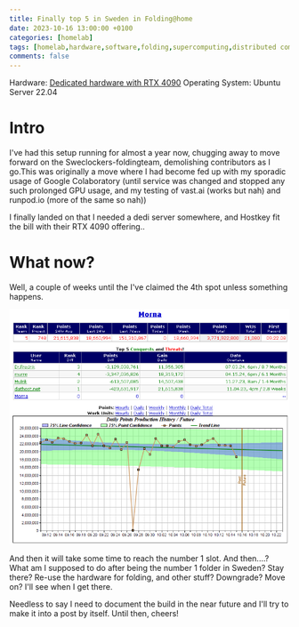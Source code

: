 ```yaml
---
title: Finally top 5 in Sweden in Folding@home
date: 2023-10-16 13:00:00 +0100
categories: [homelab]
tags: [homelab,hardware,software,folding,supercomputing,distributed computing]     # TAG names should always be lowercase
comments: false
---
```


Hardware: [Dedicated hardware with RTX 4090](https://hostkey.com/gpu-dedicated-servers/dedicated)
Operating System: Ubuntu Server 22.04

# Intro

I've had this setup running for almost a year now, chugging away to move forward on the Sweclockers-foldingteam, demolishing contributors as I go.This was originally a move where I had become fed up with my sporadic usage of Google Colaboratory (until service was changed and stopped any such prolonged GPU usage, and my testing of vast.ai (works but nah) and runpod.io (more of the same so nah)) 

I finally landed on that I needed a dedi server somewhere, and Hostkey fit the bill with their RTX 4090 offering..

# What now?

Well, a couple of weeks until the I've claimed the 4th spot unless something happens. 

![image tooltip here](/assets/images/2023-10-16-foldingathome-top5/fah.png)

And then it will take some time to reach the number 1 slot. And then....? What am I supposed to do after being the number 1 folder in Sweden? Stay there? Re-use the hardware for folding, and other stuff? Downgrade? Move on? I'll see when I get there.

Needless to say I need to document the build in the near future and I'll try to make it into a post by itself. Until then, cheers!